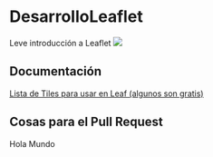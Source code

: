 # DesarrolloLeaflet

Leve introducción a Leaflet
[![](http://img.youtube.com/vi/KVjdId6NelA/0.jpg)](http://www.youtube.com/watch?v=KVjdId6NelA "Primer paso")

## Documentación

[Lista de Tiles para usar en Leaf (algunos son gratis)](https://wiki.openstreetmap.org/wiki/Tiles)


## Cosas para el Pull Request

Hola Mundo
 
